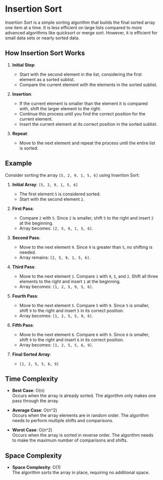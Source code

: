 # Insertion Sort

Insertion Sort is a simple sorting algorithm that builds the final sorted array one item at a time. It is less efficient on large lists compared to more advanced algorithms like quicksort or merge sort. However, it is efficient for small data sets or nearly sorted data.

## How Insertion Sort Works

1. **Initial Step**:

   - Start with the second element in the list, considering the first element as a sorted sublist.
   - Compare the current element with the elements in the sorted sublist.

2. **Insertion**:

   - If the current element is smaller than the element it is compared with, shift the larger element to the right.
   - Continue this process until you find the correct position for the current element.
   - Insert the current element at its correct position in the sorted sublist.

3. **Repeat**:
   - Move to the next element and repeat the process until the entire list is sorted.

## Example

Consider sorting the array `[5, 2, 9, 1, 5, 6]` using Insertion Sort:

1. **Initial Array**: `[5, 2, 9, 1, 5, 6]`

   - The first element `5` is considered sorted.
   - Start with the second element `2`.

2. **First Pass**:

   - Compare `2` with `5`. Since `2` is smaller, shift `5` to the right and insert `2` at the beginning.
   - Array becomes: `[2, 5, 9, 1, 5, 6]`.

3. **Second Pass**:

   - Move to the next element `9`. Since `9` is greater than `5`, no shifting is needed.
   - Array remains: `[2, 5, 9, 1, 5, 6]`.

4. **Third Pass**:

   - Move to the next element `1`. Compare `1` with `9`, `5`, and `2`. Shift all three elements to the right and insert `1` at the beginning.
   - Array becomes: `[1, 2, 5, 9, 5, 6]`.

5. **Fourth Pass**:

   - Move to the next element `5`. Compare `5` with `9`. Since `5` is smaller, shift `9` to the right and insert `5` in its correct position.
   - Array becomes: `[1, 2, 5, 5, 9, 6]`.

6. **Fifth Pass**:

   - Move to the next element `6`. Compare `6` with `9`. Since `6` is smaller, shift `9` to the right and insert `6` in its correct position.
   - Array becomes: `[1, 2, 5, 5, 6, 9]`.

7. **Final Sorted Array**:
   - `[1, 2, 5, 5, 6, 9]`

## Time Complexity

- **Best Case**: O(n)  
  Occurs when the array is already sorted. The algorithm only makes one pass through the array.

- **Average Case**: O(n^2)  
  Occurs when the array elements are in random order. The algorithm needs to perform multiple shifts and comparisons.

- **Worst Case**: O(n^2)  
  Occurs when the array is sorted in reverse order. The algorithm needs to make the maximum number of comparisons and shifts.

## Space Complexity

- **Space Complexity**: O(1)  
  The algorithm sorts the array in place, requiring no additional space.
